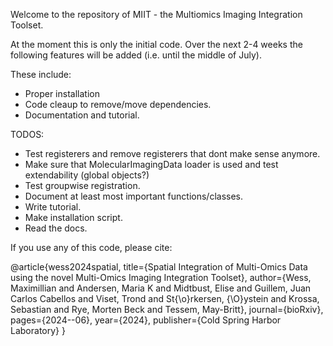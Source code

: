 Welcome to the repository of MIIT - the Multiomics Imaging Integration Toolset.

At the moment this is only the initial code. Over the next 2-4 weeks the following features will be added (i.e. until the middle of July).

These include:
- Proper installation
- Code cleaup to remove/move dependencies.
- Documentation and tutorial.


TODOS:

- Test registerers and remove registerers that dont make sense anymore.
- Make sure that MolecularImagingData loader is used and test extendability (global objects?)
- Test groupwise registration.
- Document at least most important functions/classes.
- Write tutorial.
- Make installation script.
- Read the docs.


If you use any of this code, please cite: 

@article{wess2024spatial,
  title={Spatial Integration of Multi-Omics Data using the novel Multi-Omics Imaging Integration Toolset},
  author={Wess, Maximillian and Andersen, Maria K and Midtbust, Elise and Guillem, Juan Carlos Cabellos and Viset, Trond and St{\o}rkersen, {\O}ystein and Krossa, Sebastian and Rye, Morten Beck and Tessem, May-Britt},
  journal={bioRxiv},
  pages={2024--06},
  year={2024},
  publisher={Cold Spring Harbor Laboratory}
}
